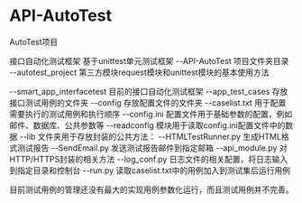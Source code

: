 # API-AutoTest
AutoTest项目

接口自动化测试框架
基于unittest单元测试框架
--API-AutoTest   项目文件夹目录
  --autotest_project    第三方模块request模块和unittest模块的基本使用方法

  --smart_app_interfacetest   目前的接口自动化测试框架
    --app_test_cases          存放接口测试用例的文件夹
    --config                  存放配置文件的文件夹
      --caselist.txt          用于配置需要执行的测试用例和执行顺序
      --config.ini            配置文件用于基础参数的配置，例如邮件、数据库、公共参数等
      --readconfig            模块用于读取config.ini配置文件中的数据
    --lib                     文件夹用于存放封装的公共方法：
      --HTMLTestRunner.py     生成HTML格式测试报告
      --SendEmail.py          发送测试报告邮件到指定邮箱
      --api_module.py         对HTTP/HTTPS封装的相关方法
      --log_conf.py           日志文件的相关配置，将日志输入到指定目录和控制台
    --run.py                  读取caselist.txt中的用例加入到测试集后运行用例
    
    
目前测试用例的管理还没有最大的实现用例参数化运行，而且测试用例并不完善。



